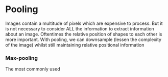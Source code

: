 # Pooling

Images contain a multitude of pixels which are expensive to process. But it is not necessary to consider ALL the information to extract information about an image. Oftentimes the relative position of shapes to each other is more important. With pooling, we can downsample \(lessen the complexity of the image\) whilst still maintaining relative positional information

### Max-pooling

The most commonly used 

